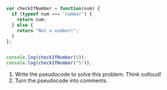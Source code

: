 ```javascript
var checkIfNumber = function(num) {
  if (typeof num === 'number') {
    return num;
  } else {
    return "Not a number!";
  }
};


console.log(checkIfNumber(5));
console.log(checkIfNumber("5"));
```

1. Write the pseudocode to solve this problem. Think outloud!
1. Turn the pseudocode into comments.


![]()
